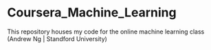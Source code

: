 # Coursera_Machine_Learning
This repository houses my code for the online machine learning class (Andrew Ng | Standford University)
